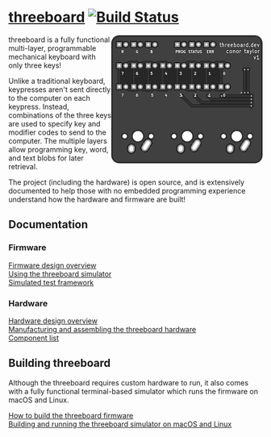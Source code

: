 # [threeboard](https://threeboard.dev) [![Build Status](https://travis-ci.com/taylorconor/threeboard.svg?token=2Am1JHeqFB3E9FdETW4w&branch=master)](https://travis-ci.com/taylorconor/threeboard)

<!-- TODO: update this image to an animation when it's ready. -->
<img src="documentation/images/top.png" align="right"/>

threeboard is a fully functional multi-layer, programmable mechanical keyboard with only three keys!

Unlike a traditional keyboard, keypresses aren't sent directly to the computer on each keypress. Instead, combinations of the three keys are used to specify key and modifier codes to send to the computer. The multiple layers allow programming key, word, and text blobs for later retrieval.

The project (including the hardware) is open source, and is extensively documented to help those with no embedded programming experience understand how the hardware and firmware are built!

## Documentation

### Firmware
[Firmware design overview](taylorconor.com)  
[Using the threeboard simulator](taylorconor.com)  
[Simulated test framework](taylorconor.com)  

### Hardware
[Hardware design overview](taylorconor.com)  
[Manufacturing and assembling the threeboard hardware](taylorconor.com)  
[Component list](taylorconor.com)  

<!-- TODO: add links to relevant documentation. -->

## Building threeboard
Although the threeboard requires custom hardware to run, it also comes with a fully functional terminal-based simulator which runs the firmware on macOS and Linux.

[How to build the threeboard firmware](taylorconor.com)  
[Building and running the threeboard simulator on macOS and Linux](taylorconor.com)  
